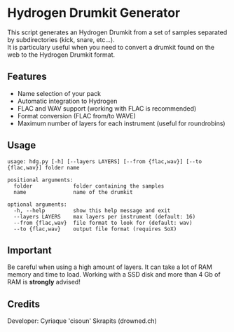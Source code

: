 # Hydrogen Drumkit Generator

This script generates an Hydrogen Drumkit from a set of samples separated by
subdirectories (kick, snare, etc...).  
It is particulary useful when you need to convert a drumkit found on the web to
the Hydrogen Drumkit format.

## Features

 - Name selection of your pack
 - Automatic integration to Hydrogen
 - FLAC and WAV support (working with FLAC is recommended)
 - Format conversion (FLAC from/to WAVE)
 - Maximum number of layers for each instrument (useful for roundrobins)

## Usage

```
usage: hdg.py [-h] [--layers LAYERS] [--from {flac,wav}] [--to {flac,wav}] folder name

positional arguments:
  folder             folder containing the samples
  name               name of the drumkit

optional arguments:
  -h, --help         show this help message and exit
  --layers LAYERS    max layers per instrument (default: 16)
  --from {flac,wav}  file format to look for (default: wav)
  --to {flac,wav}    output file format (requires SoX)
```

## Important

Be careful when using a high amount of layers. It can take a lot of RAM memory
and time to load. Working with a SSD disk and more than 4 Gb of RAM is
**strongly** advised!

## Credits

Developer: Cyriaque 'cisoun' Skrapits (drowned.ch)
